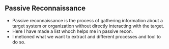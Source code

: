 ## Passive Reconnaissance  
* Passive reconnaissance is the process of gathering information about a target system or organization without directly interacting with the target.
* Here I have made a list whoch helps me in passive recon.
* I metioned what we want to extract and different processes and tool to do so.
